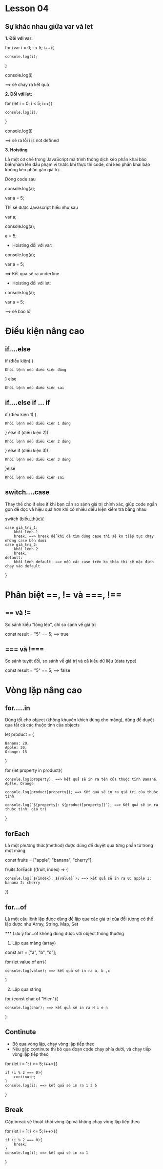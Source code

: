 # Lesson 04
## Sự khác nhau giữa var và let
**1. Đối với var:**

for (var i = 0; i < 5; i++){

    console.log(i);

}

console.log(i) 

==> sẽ chạy ra kết quả

**2. Đối với let:**

for (let i = 0; i < 5; i++){

    console.log(i);

}

console.log(i) 

==> sẽ ra lỗi i is not defined

**3. Hoisting**

Là một cơ chế trong JavaScript mà trình thông dịch kéo phần khai báo biến/hàm lên đầu phạm vi trước khi thực thi code, chỉ kéo phần khai báo không kéo phần gán giá trị.

Dòng code sau

console.log(a);

var a = 5;

Thì sẽ được Javascript hiểu như sau

var a;

console.log(a);

a = 5;

- Hoisting đối với var:

console.log(a);

var a = 5;

==> Kết quả sẽ ra underfine

- Hoisting đối với let:

console.log(a);

var a = 5;

==> sẽ báo lỗi

# Điều kiện nâng cao
## if....else

if (điều kiện) {

    Khối lệnh nếu điều kiện đúng

} else

    Khối lệnh nếu điều kiện sai

## if....else if ... if

if (điều kiện 1) {

    Khối lệnh nếu điều kiện 1 đúng

} else if (điều kiện 2){

    Khối lệnh nếu điều kiện 2 đúng

} else if (điều kiện 3){

    Khối lệnh nếu điều kiện 3 đúng

}else

    Khối lệnh nếu điều kiện sai

## switch....case

Thay thế cho if else if khi bạn cần so sánh giá trị chính xác, giúp code ngắn gọn dễ đọc và hiệu quả hơn khi có nhiều điều kiện kiểm tra bằng nhau

switch (biểu_thức){

    case giá_trị_1:
        khối lệnh 1
        break; ==> break để khi đã tìm đúng case thì sẽ ko tiếp tục chạy những case bên dưới
    case giá_trị_2:
        khối lệnh 2
        break;
    default:
        khối lệnh default: ==> nếu các case trên ko thỏa thì sẽ mặc định chạy vào default
}

# Phân biệt ==, != và ===, !==
## == và !=
So sánh kiểu "lỏng lẻo", chỉ so sánh về giá trị

const result = "5" == 5; ==> true

## === và !===
So sánh tuyệt đối, so sánh về giá trị và cả kiểu dữ liệu (data type)

const result = "5" == 5; ==> false

# Vòng lặp nâng cao
## for.....in
Dùng tốt cho object (không khuyến khích dùng cho mảng), dùng để duyệt qua tất cả các thuộc tính của objects

let product = {

    Banana: 20,
    Apple: 30,
    Orange: 15

}

for (let property in product){

    console.log(property); ==> kết quả sẽ in ra tên của thuộc tính Banana, Aplle, Orange

    console.log(product[property]); ==> Kết quả sẽ in ra giá trị của thuộc tính

    console.log(`${property}: ${product[property]}`); ==> Kết quả sẽ in ra thuộc tính: giá trị
}

## forEach
Là một phương thức(method) được dùng để duyệt qua từng phần tử trong một mảng

const fruits = ["apple", "banana", "cherry"];

fruits.forEach ((fruit, index) => {

    console.log(`${index}: ${value}`); ==> kết quả sẽ in ra 0: apple 1: banana 2: cherry

})

## for...of
Là một câu lệnh lặp được dùng để lặp qua các giá trị của đối tượng có thể lặp được như Array, String. Map, Set

*** Lưu ý for...of không dùng được với object thông thường

1. Lặp qua mảng (array)

const arr = ["a", "b", "c"];

for (let value of arr){

    console.log(value); ==> kết quả sẽ in ra a, b ,c

}

2. Lặp qua string

for (const char of "Hien"){

    console.log(char); ==> kết quả sẽ in ra H i e n

}

## Continute
- Bỏ qua vòng lặp, chạy vòng lặp tiếp theo
- Nếu gặp continute thì bỏ qua đoạn code chạy phía dưới, và chạy tiếp vòng lặp tiếp theo

for (let i = 1; i <= 5; i++>){

    if (i % 2 === 0){
        continute;
    }
    console.log(i); ==> kết quả sẽ in ra 1 3 5
}

## Break
Gặp break sẽ thoát khỏi vòng lặp và không chạy vòng lặp tiếp theo

for (let i = 1; i <= 5; i++>){

    if (i % 2 === 0){
        break;
    }
    console.log(i); ==> kết quả sẽ in ra 1
}